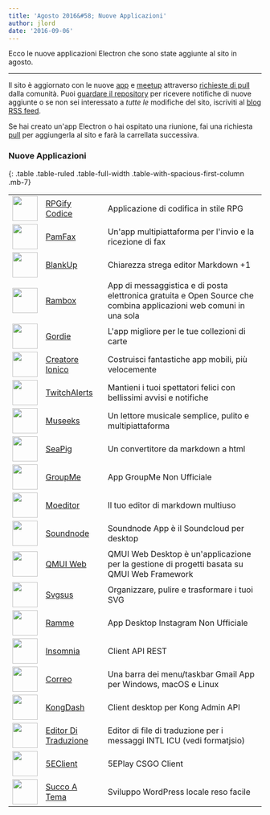 ```yaml
---
title: 'Agosto 2016&#58; Nuove Applicazioni'
author: jlord
date: '2016-09-06'
---
```


Ecco le nuove applicazioni Electron che sono state aggiunte al sito in agosto.

---

Il sito è aggiornato con le nuove [app](https://electronjs.org/apps) e [meetup](https://electronjs.org/community) attraverso [richieste di pull](https://github.com/electron/electronjs.org/pulls) dalla comunità. Puoi [guardare il repository](https://github.com/electron/electronjs.org) per ricevere notifiche di nuove aggiunte o se non sei interessato a _tutte le_ modifiche del sito, iscriviti al [blog RSS feed](https://electronjs.org/feed.xml).

Se hai creato un'app Electron o hai ospitato una riunione, fai una richiesta [pull](https://github.com/electron/electronjs.org) per aggiungerla al sito e farà la carrellata successiva.

### Nuove Applicazioni

{: .table .table-ruled .table-full-width .table-with-spacious-first-column .mb-7}

|                                                                                          |                                                                                   |                                                                                                                    |
| ---------------------------------------------------------------------------------------- | --------------------------------------------------------------------------------- | ------------------------------------------------------------------------------------------------------------------ |
| <img src='/images/apps/coderpgify.png' width='50' />                    | [RPGify Codice](http://code.rpgify.com)                                           | Applicazione di codifica in stile RPG                                                                              |
| <img src='/images/apps/pamfax.png' width='50' />                        | [PamFax](https://www.pamfax.biz)                                                  | Un'app multipiattaforma per l'invio e la ricezione di fax                                                          |
| <img src='/images/apps/blankup.png' width='50' />                       | [BlankUp](https://hoverbaum.github.io/BlankUp-Electron/)                          | Chiarezza strega editor Markdown +1                                                                                |
| <img src='/images/apps/rambox.png' width='50' />                        | [Rambox](http://rambox.pro)                                                       | App di messaggistica e di posta elettronica gratuita e Open Source che combina applicazioni web comuni in una sola |
| <img src='/images/apps/gordie.png' width='50' />                        | [Gordie](http://gordie-app.bitbucket.org/)                                        | L'app migliore per le tue collezioni di carte                                                                      |
| <img src='/images/apps/ionic-creator.png' width='50' />                 | [Creatore Ionico](https://github.com/Meadowcottage/Ionic-Creator)                 | Costruisci fantastiche app mobili, più velocemente                                                                 |
| <img src='/images/apps/twitchalerts.png' width='50' />                  | [TwitchAlerts](https://github.com/Meadowcottage/TwitchAlerts)                     | Mantieni i tuoi spettatori felici con bellissimi avvisi e notifiche                                                |
| <img src='/images/apps/museeks.png' width='50' />                       | [Museeks](http://museeks.io/)                                                     | Un lettore musicale semplice, pulito e multipiattaforma                                                            |
| <img src='/images/apps/seapig.png' width='50' />                        | [SeaPig](https://github.com/yasumichi/seapig/blob/master/README.md)               | Un convertitore da markdown a html                                                                                 |
| <img src='/images/apps/groupme.png' width='50' />                       | [GroupMe](https://github.com/dcrousso/GroupMe#readme)                             | App GroupMe Non Ufficiale                                                                                          |
| <img src='/images/apps/moeditor.png' width='50' />                      | [Moeditor](https://moeditor.github.io/)                                           | Il tuo editor di markdown multiuso                                                                                 |
| <img src='/images/apps/soundnode.png' width='50' />                     | [Soundnode](http://www.soundnodeapp.com)                                          | Soundnode App è il Soundcloud per desktop                                                                          |
| <img src='/images/apps/qmui.png' width='50' />                          | [QMUI Web](http://qmuiteam.com/web)                                               | QMUI Web Desktop è un'applicazione per la gestione di progetti basata su QMUI Web Framework                        |
| <img src='/images/apps/svgsus.png' width='50' />                        | [Svgsus](http://www.svgs.us)                                                      | Organizzare, pulire e trasformare i tuoi SVG                                                                       |
| <img src='/images/apps/ramme.png' width='50' />                         | [Ramme](https://github.com/terkelg/ramme)                                         | App Desktop Instagram Non Ufficiale                                                                                |
| <img src='/images/apps/insomnia.png' width='50' />                      | [Insomnia](https://insomnia.rest/)                                                | Client API REST                                                                                                    |
| <img src='/images/apps/correo.png' width='50' />                        | [Correo](https://github.com/amitmerchant1990/correo)                              | Una barra dei menu/taskbar Gmail App per Windows, macOS e Linux                                                    |
| <img src='/images/apps/kongdash.png' width='50' />                      | [KongDash](https://ajaysreedhar.github.io/kongdash)                               | Client desktop per Kong Admin API                                                                                  |
| <img src='/images/apps/react-intl-translation-editor.png' width='50' /> | [Editor Di Traduzione](https://bitbucket.org/bflower/react-intl-editor/wiki/Home) | Editor di file di traduzione per i messaggi INTL ICU (vedi formatjsio)                                             |
| <img src='/images/apps/5eplay.png' width='50' />                        | [5EClient](https://www.5eplay.com/)                                               | 5EPlay CSGO Client                                                                                                 |
| <img src='/images/apps/theme-juice.png' width='50' />                   | [Succo A Tema](https://www.themejuice.it)                                         | Sviluppo WordPress locale reso facile                                                                              |


